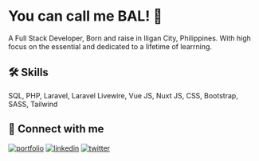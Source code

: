 # You can call me BAL! 👋

A Full Stack Developer, Born and raise in Iligan City, Philippines. With high focus on the essential and dedicated to a lifetime of learrning.

## 🛠 Skills

SQL, PHP, Laravel, Laravel Livewire, Vue JS, Nuxt JS, CSS, Bootstrap, SASS, Tailwind

## 🔗 Connect with me

[![portfolio](https://img.shields.io/badge/my_portfolio-000?style=for-the-badge&logo=ko-fi&logoColor=white)](https://reancirl.github.io/)
[![linkedin](https://img.shields.io/badge/linkedin-0A66C2?style=for-the-badge&logo=linkedin&logoColor=white)](https://www.linkedin.com/in/reancirl-balaba/)
[![twitter](https://img.shields.io/badge/twitter-1DA1F2?style=for-the-badge&logo=twitter&logoColor=white)](https://twitter.com/0reancirl)
